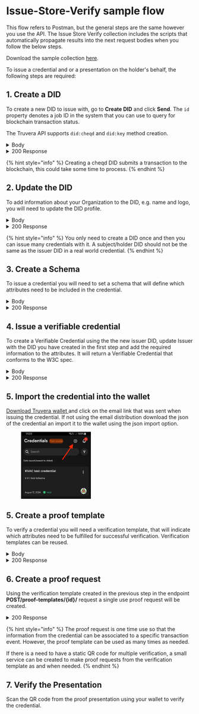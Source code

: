 # Issue-Store-Verify sample flow

This flow refers to Postman, but the general steps are the same however you use the API. The Issue Store Verify collection includes the scripts that automatically propagate results into the next request bodies when you follow the below steps.&#x20;

Download the sample collection [here](../../Postman_collections/Issue-Store-Verify%20flow).

To issue a credential and or a presentation on the holder's behalf, the following steps are required:

## 1. Create a DID

To create a new DID to issue with, go to **Create DID** and click **Send**. The `id` property denotes a job ID in the system that you can use to query for blockchain transaction status.

The Truvera API supports `did:cheqd` and `did:key` method creation.

<details>

<summary>Body</summary>

```json
{
"type": "cheqd"
}
```

</details>

<details>

<summary>200 Response</summary>

```json
{
    "did": "did:cheqd:5CvswSAkWbyn6iQdRtMiD8tUAQmpXBghPVs9JqK5cJTiAhJk",
    "controller": "did:cheqd:5CvswSAkWbyn6iQdRtMiD8tUAQmpXBghPVs9JqK5cJTiAhJk",
    "id": "23677",
    "data": {
        "did": "did:cheqd:5CvswSAkWbyn6iQdRtMiD8tUAQmpXBghPVs9JqK5cJTiAhJk",
        "controller": "did:cheqd:5CvswSAkWbyn6iQdRtMiD8tUAQmpXBghPVs9JqK5cJTiAhJk"
    }
}
```

</details>

{% hint style="info" %}
Creating a cheqd DID submits a transaction to the blockchain, this could take some time to process.&#x20;
{% endhint %}

## 2. Update the DID

To add information about your Organization to the DID, e.g. name and logo, you will need to update the DID profile.&#x20;

<details>

<summary>Body</summary>

```json
{
    "did":"did:cheqd:5CfsgqHioKCHNddVK9Y2Lu8fHQpvXh3nc9xVjLZNDqk1ZJ9z",
    "name": "Postman Test",
    "logo":""
}
```

</details>

<details>

<summary>200 Response</summary>

```json
{
    "did": "did:cheqd:5CfsgqHioKCHNddVK9Y2Lu8fHQpvXh3nc9xVjLZNDqk1ZJ9z",
    "name": "Postman Test",
    "logo": ""
}
```

</details>

{% hint style="info" %}
You only need to create a DID once and then you can issue many credentials with it. A subject/holder DID should not be the same as the issuer DID in a real world credential.
{% endhint %}

## 3. Create a Schema

To issue a credential you will need to set a schema that will define which attributes need to be included in the credential.

<details>

<summary>Body</summary>

```json
{
      "$schema": "http://json-schema.org/schema",
      "name": "My Sample schema",
      "description": "description of my schema",
      "type": "object",
      "properties": {
        "id": {
          "type": "string"
        },
        "emailAddress": {
          "type": "string",
          "format": "email"
        },
        "textAttribute": {
          "type": "string"
        },
        "numberAttribute": {
          "type": "number"
        }
    },
      "required": [
        "emailAddress",
        "textAttribute",
        "numberAttribute"
      ],
      "additionalProperties": false
    }
```

</details>

<details>

<summary>200 Response</summary>

```json
{
    "id": "0",
    "data": {
        "schema": {
            "$schema": "http://json-schema.org/schema",
            "name": "My Sample schema",
            "description": "description of my schema",
            "type": "object",
            "properties": {
                "id": {
                    "type": "string"
                },
                "emailAddress": {
                    "type": "string",
                    "format": "email"
                },
                "textAttribute": {
                    "type": "string"
                },
                "numberAttribute": {
                    "type": "number"
                }
            },
            "required": [
                "emailAddress",
                "textAttribute",
                "numberAttribute"
            ],
            "additionalProperties": false,
            "$metadata": {
                "version": 1,
                "uris": {
                    "jsonSchema": "https://schema.truvera.io/MySampleSchema-V1-1737454702610.json",
                    "jsonLdContext": "https://schema.truvera.io/MySampleSchema-V1737454702610.json-ld"
                }
            },
            "$id": "https://schema.truvera.io/MySampleSchema-V1-1737454702610.json"
        },
        "id": "https://schema.truvera.io/MySampleSchema-V1-1737454702610.json",
        "uri": "https://schema.truvera.io/MySampleSchema-V1-1737454702610.json",
        "created": "2025-01-21T10:18:22.707Z",
        "isOwner": true,
        "ownerName": "",
        "ownerLogo": ""
    }
}
```

</details>

## 4. Issue a verifiable credential

To create a Verifiable Credential using the the new issuer DID, update Issuer with the DID you have created in the first step and add the required information to the attributes. It will return a Verifiable Credential that conforms to the W3C spec.

<details>

<summary>Body</summary>

````json
{
  "persist": true,
  "password": "1234",
  "algorithm": "dockbbs",
  "recipientEmail":"agne@truvera.io",
  "distribute": true,
  "format": "jsonld",
  "credential": {
    "name": "My test credential",
    "description": "describing my test credential",
    "schema": "https://schema.truvera.io/MySampleSchema-V1-1736946620866.json",
    "type": [
      "SampleSchema"
    ],
    "subject": {
        "id":"1234",
        "emailAddress":"myemail@address.com",
        "textAttribute":"Some text",
        "numberAttribute":1
    },
    "issuer": "did:cheqd:testnet:64b9e235-7267-4ca3-a643-8123292466c6",
    "issuanceDate": "2025-01-21T11:03:35.610Z"
  }
}
```
````

</details>

<details>

<summary>200 Response</summary>

```json
{
    "@context": [
        "https://www.w3.org/2018/credentials/v1",
        "https://ld.dock.io/credentials/extensions-v1",
        "https://ld.dock.io/security/bbs23/v1",
        "https://schema.truvera.io/MySampleSchema-V1736946620866.json-ld"
    ],
    "id": "https://creds-testnet.truvera.io/649587d77d648a56c9be7a43668a6c4c44dfa7eee6fbfd9188cbf293616457a3",
    "type": [
        "VerifiableCredential",
        "SampleSchema"
    ],
    "credentialSubject": {
        "id": "1234",
        "emailAddress": "myemail@address.com",
        "textAttribute": "Some text",
        "numberAttribute": 1
    },
    "issuanceDate": "2025-01-21T11:03:35.610Z",
    "issuer": {
        "name": "My new DID",
        "logo": "https://placehold.co/400",
        "id": "did:cheqd:testnet:64b9e235-7267-4ca3-a643-8123292466c6"
    },
    "credentialSchema": {
        "id": "https://schema.truvera.io/MySampleSchema-V1-1736946620866.json",
        "type": "JsonSchemaValidator2018",
        "details": "{\"jsonSchema\":{\"$id\":\"https://schema.truvera.io/MySampleSchema-V1-1736946620866.json\",\"$schema\":\"http://json-schema.org/schema\",\"description\":\"description of my schema\",\"name\":\"My Sample schema\",\"properties\":{\"@context\":{\"type\":\"string\"},\"credentialSchema\":{\"properties\":{\"details\":{\"type\":\"string\"},\"id\":{\"type\":\"string\"},\"type\":{\"type\":\"string\"},\"version\":{\"type\":\"string\"}},\"type\":\"object\"},\"credentialSubject\":{\"additionalProperties\":false,\"properties\":{\"emailAddress\":{\"format\":\"email\",\"type\":\"string\"},\"id\":{\"type\":\"string\"},\"numberAttribute\":{\"type\":\"number\"},\"textAttribute\":{\"type\":\"string\"}},\"required\":[\"emailAddress\",\"textAttribute\",\"numberAttribute\"],\"type\":\"object\"},\"cryptoVersion\":{\"type\":\"string\"},\"description\":{\"type\":\"string\"},\"id\":{\"type\":\"string\"},\"issuanceDate\":{\"format\":\"date-time\",\"type\":\"string\"},\"issuer\":{\"properties\":{\"id\":{\"type\":\"string\"},\"logo\":{\"type\":\"string\"},\"name\":{\"type\":\"string\"}},\"type\":\"object\"},\"name\":{\"type\":\"string\"},\"proof\":{\"properties\":{\"@context\":{\"items\":[{\"properties\":{\"proof\":{\"properties\":{\"@container\":{\"type\":\"string\"},\"@id\":{\"type\":\"string\"},\"@type\":{\"type\":\"string\"}},\"type\":\"object\"},\"sec\":{\"type\":\"string\"}},\"type\":\"object\"},{\"type\":\"string\"}],\"type\":\"array\"},\"created\":{\"format\":\"date-time\",\"type\":\"string\"},\"proofPurpose\":{\"type\":\"string\"},\"type\":{\"type\":\"string\"},\"verificationMethod\":{\"type\":\"string\"}},\"type\":\"object\"},\"type\":{\"type\":\"string\"}},\"type\":\"object\"},\"parsingOptions\":{\"defaultDecimalPlaces\":4,\"defaultMinimumDate\":-17592186044415,\"defaultMinimumInteger\":-4294967295,\"useDefaults\":true}}",
        "version": "0.4.0"
    },
    "name": "My test credential",
    "description": "describing my test credential",
    "cryptoVersion": "0.6.0",
    "proof": {
        "@context": [
            {
                "sec": "https://w3id.org/security#",
                "proof": {
                    "@id": "sec:proof",
                    "@type": "@id",
                    "@container": "@graph"
                }
            },
            "https://ld.dock.io/security/bbs23/v1"
        ],
        "type": "Bls12381BBSSignatureDock2023",
        "created": "2025-01-21T13:04:29Z",
        "verificationMethod": "did:cheqd:testnet:64b9e235-7267-4ca3-a643-8123292466c6#keys-2",
        "proofPurpose": "assertionMethod",
        "proofValue": "z2qWh3aNTysCYP8f41cj9jouGMHTKnag3vP4rfUJwXpQsnhjHgR6VfXYsj5TZAhNpG2jpkA4xTh1pDJjdsVgMdoXo8rdgAaNL5ovY36UqpsAC7V"
    }
}
```

</details>



## 5. Import the credential into the wallet

[Download Truvera wallet ](../../credential-wallet/truvera-mobile-wallet/download-truvera-wallet.md)and click on the email link that was sent when issuing the credential. If not using the email distribution download the json of the credential an import it to the wallet using the json import option.

<div align="left"><figure><img src="../../.gitbook/assets/1723811020918.jpeg" alt="" width="188"><figcaption></figcaption></figure></div>

## 5. Create a proof template

To verify a credential you will need a verification template, that will indicate which attributes need to be fulfilled for successful verification. Verification templates can be reused.

<details>

<summary>Body</summary>

```json
{
  "name": "My Sample Proof Template",
  "request": {
    "name": "sample proof template",
    "purpose": "test my sample proof template",
    "input_descriptors": [
      {
        "id": "Credential 1",
            "name": "Verify Sample credential",
            "purpose": "verify sample credential",
            "constraints": {
            "fields": [
                {
                "path": [
                    "$.credentialSubject.emailAddress"
                ],
                "optional": false
            },
            {
                "path": [
                    "$.credentialSubject.numberAttribute"
                ],
                "filter": {
                    "type": "number",
                    "exclusiveMinimum": 0
                },
                "optional": false,
                "predicate": "required"
            },
            {
                "path": [
                    "$.credentialSchema.id"
                ],
                "filter": {
                    "const": "https://schema.truvera.io/MySampleSchema-V1-1736946620866.json"
                }
            },
            {
                "path": [
                    "$.credentialSubject.textAttribute"
                ]
            }
          ]
        }
      }
    ]
  }
}
```

</details>

<details>

<summary>200 Response</summary>

```json
{
    "id": "6cc6abd6-d47e-46c4-9ba1-3677a904237b",
    "did": "",
    "name": "My Sample Proof Template",
    "created": "2025-01-21T13:05:50.319Z",
    "updated": "2025-01-21T13:05:50.319Z",
    "request": {
        "name": "sample proof template",
        "purpose": "test my sample proof template",
        "input_descriptors": [
            {
                "id": "Credential 1",
                "name": "Verify Sample credential",
                "purpose": "verify sample credential",
                "constraints": {
                    "fields": [
                        {
                            "path": [
                                "$.credentialSubject.emailAddress"
                            ],
                            "optional": false
                        },
                        {
                            "path": [
                                "$.credentialSubject.numberAttribute"
                            ],
                            "filter": {
                                "type": "number",
                                "exclusiveMinimum": 0
                            },
                            "optional": false,
                            "predicate": "required"
                        },
                        {
                            "path": [
                                "$.credentialSchema.id"
                            ],
                            "filter": {
                                "const": "https://schema.truvera.io/MySampleSchema-V1-1736946620866.json"
                            }
                        },
                        {
                            "path": [
                                "$.credentialSubject.textAttribute"
                            ]
                        }
                    ]
                }
            }
        ]
    },
    "totalRequests": 0,
    "types": [
        "jsonld"
    ]
}
```

</details>

## 6. Create a proof request

Using the verification template created in the previous step in the endpoint **POST/proof-templates/{id}/** request a single use proof request will be created.&#x20;

<details>

<summary>200 Response</summary>

```json
{
    "id": "86189366-c2a5-452e-b512-e052e26c84c1",
    "name": "My Sample Proof Template",
    "nonce": "6ef48e6c5f7a6f57eb92ab193f03fc8f",
    "did": "",
    "verified": false,
    "created": "2025-01-21T13:06:59.139Z",
    "updated": "2025-01-21T13:06:59.139Z",
    "signature": null,
    "presentation": {},
    "response_url": "https://api-testnet.truvera.io/proof-requests/86189366-c2a5-452e-b512-e052e26c84c1/send-presentation",
    "type": "proof-request",
    "qr": "https://creds-testnet.truvera.io/proof/86189366-c2a5-452e-b512-e052e26c84c1",
    "request": {
        "name": "sample proof template",
        "purpose": "test my sample proof template",
        "input_descriptors": [
            {
                "id": "Credential 1",
                "name": "Verify Sample credential",
                "purpose": "verify sample credential",
                "constraints": {
                    "fields": [
                        {
                            "path": [
                                "$.credentialSubject.emailAddress"
                            ],
                            "optional": false
                        },
                        {
                            "path": [
                                "$.credentialSubject.numberAttribute"
                            ],
                            "filter": {
                                "type": "number",
                                "exclusiveMinimum": 0
                            },
                            "optional": false,
                            "predicate": "required"
                        },
                        {
                            "path": [
                                "$.credentialSchema.id"
                            ],
                            "filter": {
                                "const": "https://schema.truvera.io/MySampleSchema-V1-1736946620866.json"
                            }
                        },
                        {
                            "path": [
                                "$.credentialSubject.textAttribute"
                            ]
                        }
                    ]
                }
            }
        ],
        "id": "86189366-c2a5-452e-b512-e052e26c84c1"
    },
    "types": [
        "jsonld"
    ]
}
```

</details>

{% hint style="info" %}
The proof request is one time use so that the information from the credential can be associated to a specific transaction event. However, the proof template can be used as many times as needed.&#x20;

If there is a need to have a static QR code for multiple verification, a small service can be created to make proof requests from the verification template as and when needed.
{% endhint %}

## 7. Verify the Presentation

Scan the QR code from the proof presentation using your wallet to verify the credential.

